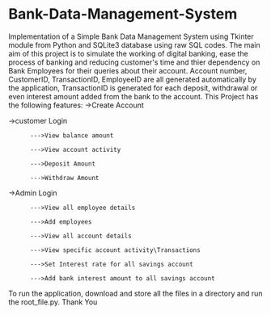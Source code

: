# Bank-Data-Management-System
Implementation of a Simple Bank Data Management System using Tkinter module from Python and SQLite3 database using raw SQL codes.
The main aim of this project is to simulate the working of digital banking, ease the process of banking and reducing customer's time and thier dependency on Bank Employees for their queries about their account.
Account number, CustomerID, TransactionID, EmployeeID are all generated automatically by the application, TransactionID is generated for each deposit, withdrawal or even interest amount added from the bank to the account.
This Project has the following features:
->Create Account 


->customer Login

          --->View balance amount

          --->View account activity

          --->Deposit Amount

          --->Withdraw Amount
  

->Admin Login

          --->View all employee details

          --->Add employees

          --->View all account details

          --->View specific account activity\Transactions

          --->Set Interest rate for all savings account

          --->Add bank interest amount to all savings account


To run the application, download and store all the files in a directory and run the root_file.py.
Thank You
